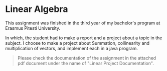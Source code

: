 # Linear Algebra

This assignment was finished in the third year of my bachelor's program at Erasmus Pitesti University.

In which, the student had to make a report and a project about a topic in the subject.
I choose to make a project about Summation, collinearity and multiplication of vectors, and implement each in a java program.

> Please check the documentation of the assignment in the attached pdf document under the name of "Linear Project Documentation".